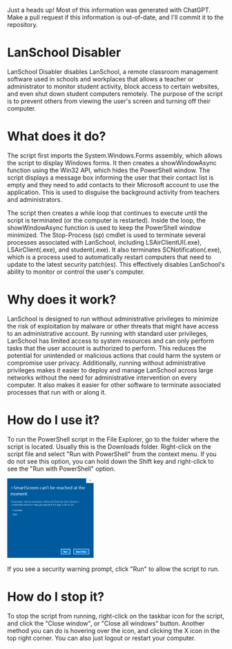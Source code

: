 Just a heads up! Most of this information was generated with ChatGPT. Make a pull request if this information is out-of-date, and I'll commit it to the repository.

# LanSchool Disabler
LanSchool Disabler disables LanSchool, a remote classroom management software used in schools and workplaces that allows a teacher or administrator to monitor student activity, block access to certain websites, and even shut down student computers remotely. The purpose of the script is to prevent others from viewing the user's screen and turning off their computer.

# What does it do?
The script first imports the System.Windows.Forms assembly, which allows the script to display Windows forms. It then creates a showWindowAsync function using the Win32 API, which hides the PowerShell window. The script displays a message box informing the user that their contact list is empty and they need to add contacts to their Microsoft account to use the application. This is used to disguise the background activity from teachers and administrators.

The script then creates a while loop that continues to execute until the script is terminated (or the computer is restarted). Inside the loop, the showWindowAsync function is used to keep the PowerShell window minimized. The Stop-Process (sp) cmdlet is used to terminate several processes associated with LanSchool, including LSAirClientUI(.exe), LSAirClient(.exe), and student(.exe). It also terminates SCNotification(.exe), which is a process used to automatically restart computers that need to update to the latest security patch(es). This effectively disables LanSchool's ability to monitor or control the user's computer.

# Why does it work?
LanSchool is designed to run without administrative privileges to minimize the risk of exploitation by malware or other threats that might have access to an administrative account. By running with standard user privileges, LanSchool has limited access to system resources and can only perform tasks that the user account is authorized to perform. This reduces the potential for unintended or malicious actions that could harm the system or compromise user privacy. Additionally, running without administrative privileges makes it easier to deploy and manage LanSchool across large networks without the need for administrative intervention on every computer. It also makes it easier for other software to terminate associated processes that run with or along it.

# How do I use it?
To run the PowerShell script in the File Explorer, go to the folder where the script is located. Usually this is the Downloads folder. Right-click on the script file and select "Run with PowerShell" from the context menu. If you do not see this option, you can hold down the Shift key and right-click to see the "Run with PowerShell" option.

<img src="https://github.com/TargetMama/LanSchoolDisabler/blob/7e3dbab4ec7e5bf6d7dc0b7510d9883e1ccb4cf2/readme_resources/smartscreen.png" width="200" />

If you see a security warning prompt, click "Run" to allow the script to run.

# How do I stop it?
To stop the script from running, right-click on the taskbar icon for the script, and click the "Close window", or "Close all windows" button. Another method you can do is hovering over the icon, and clicking the X icon in the top right corner. You can also just logout or restart your computer.
